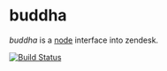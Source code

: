 # buddha
_buddha_ is a [node](http://nodejs.org) interface into zendesk.

[![Build Status](https://secure.travis-ci.org/roylines/node-buddha.png)](http://travis-ci.org/roylines/node-buddha)